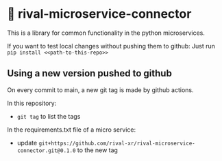 # 🔗 rival-microservice-connector

This is a library for common functionality in the python microservices.

If you want to test local changes without pushing them to github:
Just run ```pip install <<path-to-this-repo>>```

## Using a new version pushed to github
On every commit to main, a new git tag is made by github actions.

In this repository:
- ```git tag``` to list the tags

In the requirements.txt file of a micro service:
- update ```git+https://github.com/rival-xr/rival-microservice-connector.git@0.1.0``` to the new tag
